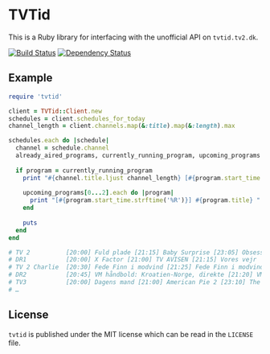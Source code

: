 # TVTid
This is a Ruby library for interfacing with the unofficial API on `tvtid.tv2.dk`.

[![Build Status](https://travis-ci.org/mkroman/tvtid.svg?branch=master)](https://travis-ci.org/mkroman/tvtid)
[![Dependency Status](https://gemnasium.com/mkroman/tvtid.svg)](https://gemnasium.com/mkroman/tvtid)

## Example
```ruby
require 'tvtid'

client = TVTid::Client.new
schedules = client.schedules_for_today
channel_length = client.channels.map(&:title).map(&:length).max

schedules.each do |schedule|
  channel = schedule.channel
  already_aired_programs, currently_running_program, upcoming_programs = schedule.current
  
  if program = currently_running_program
    print "#{channel.title.ljust channel_length} [#{program.start_time.strftime('%R')}] #{program.title} "
    
    upcoming_programs[0...2].each do |program|
      print "[#{program.start_time.strftime('%R')}] #{program.title} "
    end
    
    puts
  end
end

# TV 2          [20:00] Fuld plade [21:15] Baby Surprise [23:05] Obsessed 
# DR1           [20:00] X Factor [21:00] TV AVISEN [21:15] Vores vejr 
# TV 2 Charlie  [20:30] Fede Finn i modvind [21:25] Fede Finn i modvind [22:15] En sag for Frost 
# DR2           [20:45] VM håndbold: Kroatien-Norge, direkte [21:20] VM håndbold: Studiet [21:35] VM håndbold: Kroatien-Norge, direkte 
# TV3           [20:00] Dagens mand [21:00] American Pie 2 [23:10] The Joneses
# …
```

## License
`tvtid` is published under the MIT license which can be read in the `LICENSE` file.
